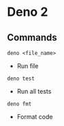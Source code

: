 # Deno 2

## Commands

`deno <file_name>`

- Run file

`deno test`

- Run all tests

`deno fmt`

- Format code

